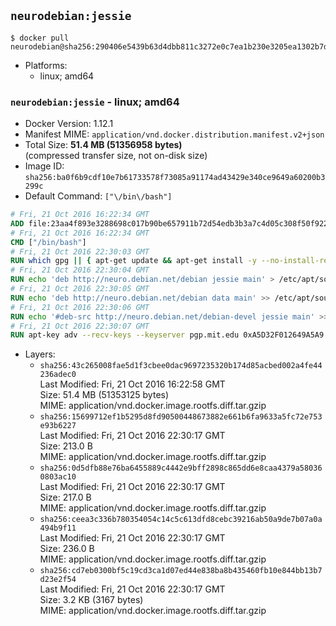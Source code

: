 ## `neurodebian:jessie`

```console
$ docker pull neurodebian@sha256:290406e5439b63d4dbb811c3272e0c7ea1b230e3205ea1302b7d9747fedb238e
```

-	Platforms:
	-	linux; amd64

### `neurodebian:jessie` - linux; amd64

-	Docker Version: 1.12.1
-	Manifest MIME: `application/vnd.docker.distribution.manifest.v2+json`
-	Total Size: **51.4 MB (51356958 bytes)**  
	(compressed transfer size, not on-disk size)
-	Image ID: `sha256:ba0f6b9cdf10e7b61733578f73085a91174ad43429e340ce9649a60200b3299c`
-	Default Command: `["\/bin\/bash"]`

```dockerfile
# Fri, 21 Oct 2016 16:22:34 GMT
ADD file:23aa4f893e3288698c017b90be657911b72d54edb3b3a7c4d05c308f50f9228f in / 
# Fri, 21 Oct 2016 16:22:34 GMT
CMD ["/bin/bash"]
# Fri, 21 Oct 2016 22:30:03 GMT
RUN which gpg || { apt-get update && apt-get install -y --no-install-recommends gnupg dirmngr && rm -rf /var/lib/apt/lists/*; }
# Fri, 21 Oct 2016 22:30:04 GMT
RUN echo 'deb http://neuro.debian.net/debian jessie main' > /etc/apt/sources.list.d/neurodebian.sources.list
# Fri, 21 Oct 2016 22:30:05 GMT
RUN echo 'deb http://neuro.debian.net/debian data main' >> /etc/apt/sources.list.d/neurodebian.sources.list
# Fri, 21 Oct 2016 22:30:06 GMT
RUN echo '#deb-src http://neuro.debian.net/debian-devel jessie main' >> /etc/apt/sources.list.d/neurodebian.sources.list
# Fri, 21 Oct 2016 22:30:07 GMT
RUN apt-key adv --recv-keys --keyserver pgp.mit.edu 0xA5D32F012649A5A9
```

-	Layers:
	-	`sha256:43c265008fae5d1f3cbee0dac9697235320b174d85acbed002a4fe44236adec0`  
		Last Modified: Fri, 21 Oct 2016 16:22:58 GMT  
		Size: 51.4 MB (51353125 bytes)  
		MIME: application/vnd.docker.image.rootfs.diff.tar.gzip
	-	`sha256:15699712ef1b5295d8fd90500448673882e661b6fa9633a5fc72e753e93b6227`  
		Last Modified: Fri, 21 Oct 2016 22:30:17 GMT  
		Size: 213.0 B  
		MIME: application/vnd.docker.image.rootfs.diff.tar.gzip
	-	`sha256:0d5dfb88e76ba6455889c4442e9bff2898c865dd6e8caa4379a580360803ac10`  
		Last Modified: Fri, 21 Oct 2016 22:30:17 GMT  
		Size: 217.0 B  
		MIME: application/vnd.docker.image.rootfs.diff.tar.gzip
	-	`sha256:ceea3c336b780354054c14c5c613dfd8cebc39216ab50a9de7b07a0a494b9f11`  
		Last Modified: Fri, 21 Oct 2016 22:30:17 GMT  
		Size: 236.0 B  
		MIME: application/vnd.docker.image.rootfs.diff.tar.gzip
	-	`sha256:cd7eb0300bf5c19cd3ca1d07ed44e838ba8b435460fb10e844bb13b7d23e2f54`  
		Last Modified: Fri, 21 Oct 2016 22:30:17 GMT  
		Size: 3.2 KB (3167 bytes)  
		MIME: application/vnd.docker.image.rootfs.diff.tar.gzip
